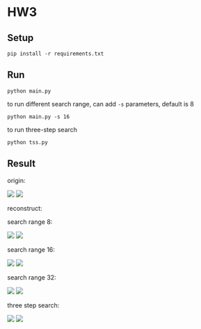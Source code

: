 # HW3

## Setup

```pip install -r requirements.txt```

## Run

```python main.py```

to run different search range, can add ```-s``` parameters, default is 8

```python main.py -s 16```

to run three-step search

```python tss.py```

## Result

origin: 

![](one_gray.png) ![](two_gray.png)

reconstruct:

search range 8:

![](reconstructed_frame_8.png) ![](residual_frame_8.png)

search range 16:

![](reconstructed_frame_16.png) ![](residual_frame_16.png)

search range 32:

![](reconstructed_frame_32.png) ![](residual_frame_32.png)

three step search:

![](reconstructed_frame_tss.png) ![](residual_frame_tss.png)